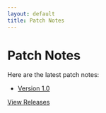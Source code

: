 ```yaml
---
layout: default
title: Patch Notes
---
```


# Patch Notes

Here are the latest patch notes:

* [Version 1.0](patch_notes/v1.0.md)

[View Releases](/releases)